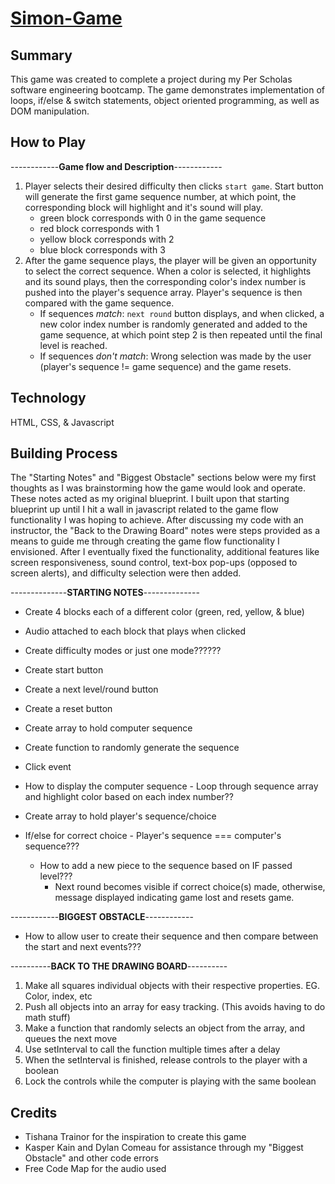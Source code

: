 # [Simon-Game](https://c3-pio.github.io/Simon-Game/)
## Summary
This game was created to complete a project during my Per Scholas software engineering bootcamp. The game demonstrates implementation of loops, if/else & switch statements, object oriented programming, as well as DOM manipulation.  

## How to Play
------------**Game flow and Description**------------
1. Player selects their desired difficulty then clicks `start game`. Start button will generate the first game sequence number, at which point, the corresponding block will highlight and it's sound will play. 
    - green block corresponds with 0 in the game sequence 
    - red block corresponds with 1
    - yellow block corresponds with 2
    - blue block corresponds with 3
2. After the game sequence plays, the player will be given an opportunity to select the correct sequence. When a color is selected, it highlights and its sound plays, then the corresponding color's index number is pushed into the player's sequence array. Player's sequence is then compared with the game sequence.
    - If sequences *match*: `next round` button displays, and when clicked, a new color index number is randomly generated and added to the game sequence, at which point step 2 is then repeated until the final level is reached. 
    - If sequences *don't match*: Wrong selection was made by the user (player's sequence != game sequence) and the game resets. 

## Technology
HTML, CSS, & Javascript 

## Building Process 
The "Starting Notes" and "Biggest Obstacle" sections below were my first thoughts as I was brainstorming how the game would look and operate. These notes acted as my original blueprint. I built upon that starting blueprint up until I hit a wall in javascript related to the game flow functionality I was hoping to achieve. After discussing my code with an instructor, the "Back to the Drawing Board" notes were steps provided as a means to guide me through creating the game flow functionality I envisioned. After I eventually fixed the functionality, additional features like screen responsiveness, sound control, text-box pop-ups (opposed to screen alerts), and difficulty selection were then added. 

--------------**STARTING NOTES**--------------
 - Create 4 blocks each of a different color (green, red, yellow, & blue)
 - Audio attached to each block that plays when clicked 

 - Create difficulty modes or just one mode??????
 - Create start button 

 - Create a next level/round button

 - Create a reset button 

 - Create array to hold computer sequence
 - Create function to randomly generate the sequence 

 - Click event
 - How to display the computer sequence -  Loop through sequence array and highlight color based on each index number?? 
 - Create array to hold player's sequence/choice  
 - If/else for correct choice - Player's sequence === computer's sequence???
   - How to add a new piece to the sequence based on IF passed level???
     - Next round becomes visible if correct choice(s) made, otherwise, message displayed indicating game lost and resets game.

------------**BIGGEST OBSTACLE**------------
 - How to allow user to create their sequence and then compare between the start and next events???

----------**BACK TO THE DRAWING BOARD**----------
1. Make all squares individual objects with their respective properties. EG. Color, index, etc
2. Push all objects into an array for easy tracking. (This avoids having to do math stuff)
3. Make a function that randomly selects an object from the array, and queues the next move
4. Use setInterval to call the function multiple times after a delay
5. When the setInterval is finished, release controls to the player with a boolean
6. Lock the controls while the computer is playing with the same boolean

## Credits
 - Tishana Trainor for the inspiration to create this game
 - Kasper Kain and Dylan Comeau for assistance through my "Biggest Obstacle" and other code errors 
 - Free Code Map for the audio used 
